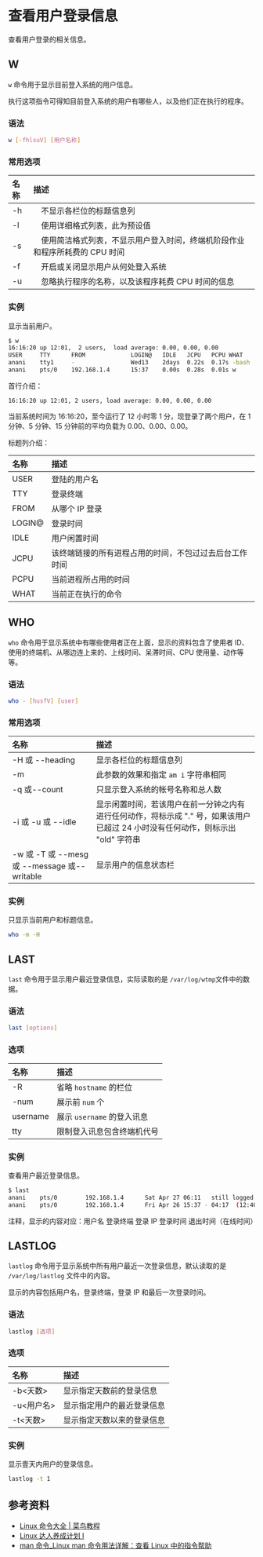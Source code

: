 # 查看用户登录信息

查看用户登录的相关信息。

<!-- markdownlint-disable MD024 -->

## W

`w` 命令用于显示目前登入系统的用户信息。

执行这项指令可得知目前登入系统的用户有哪些人，以及他们正在执行的程序。

### 语法

```bash
w [-fhlsuV] [用户名称]
```

### 常用选项

| 名称 | 描述                                                                          |
| :--- | :---------------------------------------------------------------------------- |
| -h   | 　不显示各栏位的标题信息列                                                    |
| -l   | 　使用详细格式列表，此为预设值                                                |
| -s   | 　使用简洁格式列表，不显示用户登入时间，终端机阶段作业和程序所耗费的 CPU 时间 |
| -f   | 　开启或关闭显示用户从何处登入系统                                            |
| -u   | 　忽略执行程序的名称，以及该程序耗费 CPU 时间的信息                           |

### 实例

显示当前用户。

```bash
$ w
16:16:20 up 12:01,  2 users,  load average: 0.00, 0.00, 0.00
USER     TTY      FROM             LOGIN@   IDLE   JCPU   PCPU WHAT
anani    tty1     -                Wed13    2days  0.22s  0.17s -bash
anani    pts/0    192.168.1.4      15:37    0.00s  0.28s  0.01s w
```

首行介绍：

`16:16:20 up 12:01, 2 users, load average: 0.00, 0.00, 0.00`

当前系统时间为 16:16:20，至今运行了 12 小时零 1 分，现登录了两个用户，在 1 分钟、5 分钟、15 分钟前的平均负载为 0.00、0.00、0.00。

标题列介绍：

| 名称   | 描述                                                   |
| :----- | :----------------------------------------------------- |
| USER   | 登陆的用户名                                           |
| TTY    | 登录终端                                               |
| FROM   | 从哪个 IP 登录                                         |
| LOGIN@ | 登录时间                                               |
| IDLE   | 用户闲置时间                                           |
| JCPU   | 该终端链接的所有进程占用的时间，不包过过去后台工作时间 |
| PCPU   | 当前进程所占用的时间                                   |
| WHAT   | 当前正在执行的命令                                     |

## WHO

`who` 命令用于显示系统中有哪些使用者正在上面，显示的资料包含了使用者 ID、使用的终端机、从哪边连上来的、上线时间、呆滞时间、CPU 使用量、动作等等。

### 语法

```bash
who - [husfV] [user]
```

### 常用选项

| 名称 | 描述 |
| :-- | :-- |
| -H 或 --heading | 显示各栏位的标题信息列 |
| -m | 此参数的效果和指定 `am i` 字符串相同 |
| -q 或--count | 只显示登入系统的帐号名称和总人数 |
| -i 或 -u 或 --idle | 显示闲置时间，若该用户在前一分钟之内有进行任何动作，将标示成 "." 号，如果该用户已超过 24 小时没有任何动作，则标示出 "old" 字符串 |
| -w 或 -T 或 --mesg 或 --message 或--writable | 显示用户的信息状态栏 |

### 实例

只显示当前用户和标题信息。

```bash
who -m -H
```

## LAST

`last` 命令用于显示用户最近登录信息，实际读取的是 `/var/log/wtmp`文件中的数据。

### 语法

```bash
last [options]
```

### 选项

| 名称     | 描述                       |
| :------- | :------------------------- |
| -R       | 省略 `hostname` 的栏位     |
| -num     | 展示前 `num` 个            |
| username | 展示 `username` 的登入讯息 |
| tty      | 限制登入讯息包含终端机代号 |

### 实例

查看用户最近登录信息。

```bash
$ last
anani    pts/0        192.168.1.4      Sat Apr 27 06:11   still logged in
anani    pts/0        192.168.1.4      Fri Apr 26 15:37 - 04:17  (12:40)
```

注释，显示的内容对应：用户名 登录终端 登录 IP 登录时间 退出时间（在线时间）

## LASTLOG

`lastlog` 命令用于显示系统中所有用户最近一次登录信息，默认读取的是 `/var/log/lastlog` 文件中的内容。

显示的内容包括用户名，登录终端，登录 IP 和最后一次登录时间。

### 语法

```bash
lastlog [选项]
```

### 选项

| 名称       | 描述                       |
| :--------- | :------------------------- |
| -b<天数>   | 显示指定天数前的登录信息   |
| -u<用户名> | 显示指定用户的最近登录信息 |
| -t<天数>   | 显示指定天数以来的登录信息 |

### 实例

显示壹天内用户的登录信息。

```bash
lastlog -t 1
```

## 参考资料

- [Linux 命令大全 | 菜鸟教程](http://www.runoob.com/linux/linux-command-manual.html)
- [Linux 达人养成计划 I](https://www.imooc.com/learn/175)
- [man 命令\_Linux man 命令用法详解：查看 Linux 中的指令帮助](http://man.linuxde.net/man)
